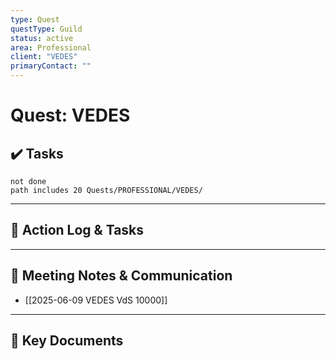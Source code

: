 ```yaml
---
type: Quest
questType: Guild
status: active
area: Professional
client: "VEDES"
primaryContact: ""
---
```


# Quest: VEDES

## ✔️ Tasks

```tasks
not done
path includes 20 Quests/PROFESSIONAL/VEDES/
```

---

## 📝 Action Log & Tasks


---
## 💬 Meeting Notes & Communication
- [[2025-06-09 VEDES VdS 10000]]

---
## 📎 Key Documents
